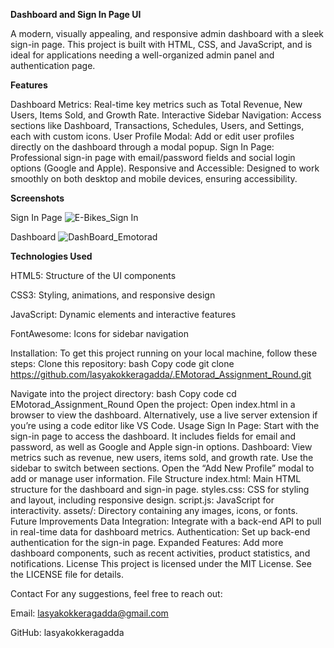 **Dashboard and Sign In Page UI**


A modern, visually appealing, and responsive admin dashboard with a sleek sign-in page. This project is built with HTML, CSS, and JavaScript, and is ideal for applications needing a well-organized admin panel and authentication page.

**Features**

Dashboard Metrics: Real-time key metrics such as Total Revenue, New Users, Items Sold, and Growth Rate.
Interactive Sidebar Navigation: Access sections like Dashboard, Transactions, Schedules, Users, and Settings, each with custom icons.
User Profile Modal: Add or edit user profiles directly on the dashboard through a modal popup.
Sign In Page: Professional sign-in page with email/password fields and social login options (Google and Apple).
Responsive and Accessible: Designed to work smoothly on both desktop and mobile devices, ensuring accessibility.

**Screenshots**

Sign In Page
![E-Bikes_Sign In](https://github.com/user-attachments/assets/499a3ecd-40f3-4cac-9c47-7389504872d3)

Dashboard
![DashBoard_Emotorad](https://github.com/user-attachments/assets/0e22d021-678e-48d3-bf6f-279db366983e)

**Technologies Used**


HTML5: Structure of the UI components

CSS3: Styling, animations, and responsive design

JavaScript: Dynamic elements and interactive features

FontAwesome: Icons for sidebar navigation

Installation:
To get this project running on your local machine, follow these steps:
Clone this repository:
bash
Copy code
git clone https://github.com/lasyakokkeragadda/.EMotorad_Assignment_Round.git




Navigate into the project directory:
bash
Copy code
cd EMotorad_Assignment_Round
Open the project:
Open index.html in a browser to view the dashboard.
Alternatively, use a live server extension if you’re using a code editor like VS Code.
Usage
Sign In Page: Start with the sign-in page to access the dashboard. It includes fields for email and password, as well as Google and Apple sign-in options.
Dashboard:
View metrics such as revenue, new users, items sold, and growth rate.
Use the sidebar to switch between sections.
Open the “Add New Profile” modal to add or manage user information.
File Structure
index.html: Main HTML structure for the dashboard and sign-in page.
styles.css: CSS for styling and layout, including responsive design.
script.js: JavaScript for interactivity.
assets/: Directory containing any images, icons, or fonts.
Future Improvements
Data Integration: Integrate with a back-end API to pull in real-time data for dashboard metrics.
Authentication: Set up back-end authentication for the sign-in page.
Expanded Features: Add more dashboard components, such as recent activities, product statistics, and notifications.
License
This project is licensed under the MIT License. See the LICENSE file for details.

Contact
For any suggestions, feel free to reach out:

Email: lasyakokkeragadda@gmail.com




GitHub: lasyakokkeragadda

